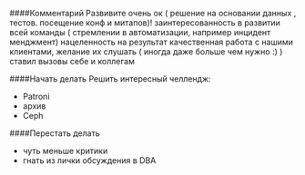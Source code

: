 ####Комментарий
Развивите очень ок ( решение на основании данных , тестов. посещение конф и митапов)!
заинтересованность в развитии всей команды ( стремлении в автоматизации, например инцидент менджмент)
нацеленность на результат
качественная работа с нашими клиентами, желание их слушать ( иногда даже больше чем нужно :) )
ставил вызовы себе и коллегам

####Начать делать
Решить интересный челлендж:
- Patroni
- архив
- Ceph

####Перестать делать
- чуть меньше критики
- гнать из лички обсуждения в DBA
